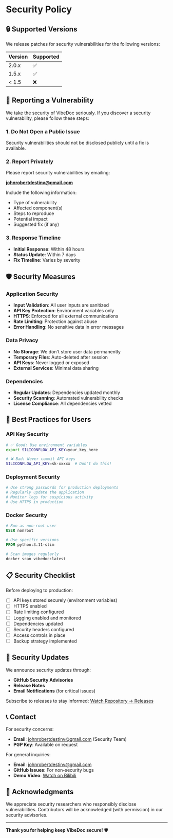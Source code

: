 # Security Policy

## 🔒 Supported Versions

We release patches for security vulnerabilities for the following versions:

| Version | Supported          |
| ------- | ------------------ |
| 2.0.x   | :white_check_mark: |
| 1.5.x   | :white_check_mark: |
| < 1.5   | :x:                |

## 🐛 Reporting a Vulnerability

We take the security of VibeDoc seriously. If you discover a security vulnerability, please follow these steps:

### 1. **Do Not** Open a Public Issue

Security vulnerabilities should not be disclosed publicly until a fix is available.

### 2. Report Privately

Please report security vulnerabilities by emailing:

**johnrobertdestinv@gmail.com**

Include the following information:
- Type of vulnerability
- Affected component(s)
- Steps to reproduce
- Potential impact
- Suggested fix (if any)

### 3. Response Timeline

- **Initial Response**: Within 48 hours
- **Status Update**: Within 7 days
- **Fix Timeline**: Varies by severity

## 🛡️ Security Measures

### Application Security

- **Input Validation**: All user inputs are sanitized
- **API Key Protection**: Environment variables only
- **HTTPS**: Enforced for all external communications
- **Rate Limiting**: Protection against abuse
- **Error Handling**: No sensitive data in error messages

### Data Privacy

- **No Storage**: We don't store user data permanently
- **Temporary Files**: Auto-deleted after session
- **API Keys**: Never logged or exposed
- **External Services**: Minimal data sharing

### Dependencies

- **Regular Updates**: Dependencies updated monthly
- **Security Scanning**: Automated vulnerability checks
- **License Compliance**: All dependencies vetted

## 🔐 Best Practices for Users

### API Key Security

```bash
# ✅ Good: Use environment variables
export SILICONFLOW_API_KEY=your_key_here

# ❌ Bad: Never commit API keys
SILICONFLOW_API_KEY=sk-xxxxx  # Don't do this!
```

### Deployment Security

```bash
# Use strong passwords for production deployments
# Regularly update the application
# Monitor logs for suspicious activity
# Use HTTPS in production
```

### Docker Security

```dockerfile
# Run as non-root user
USER nonroot

# Use specific versions
FROM python:3.11-slim

# Scan images regularly
docker scan vibedoc:latest
```

## 📋 Security Checklist

Before deploying to production:

- [ ] API keys stored securely (environment variables)
- [ ] HTTPS enabled
- [ ] Rate limiting configured
- [ ] Logging enabled and monitored
- [ ] Dependencies updated
- [ ] Security headers configured
- [ ] Access controls in place
- [ ] Backup strategy implemented

## 🔄 Security Updates

We announce security updates through:

- **GitHub Security Advisories**
- **Release Notes**
- **Email Notifications** (for critical issues)

Subscribe to releases to stay informed: [Watch Repository → Releases](https://github.com/JasonRobertDestiny/VibeDoc/releases)

## 📞 Contact

For security concerns:
- **Email**: johnrobertdestinv@gmail.com (Security Team)
- **PGP Key**: Available on request

For general inquiries:
- **Email**: johnrobertdestinv@gmail.com
- **GitHub Issues**: For non-security bugs
- **Demo Video**: [Watch on Bilibili](https://www.bilibili.com/video/BV1ieagzQEAC/)

## 🙏 Acknowledgments

We appreciate security researchers who responsibly disclose vulnerabilities. Contributors will be acknowledged (with permission) in our security advisories.

---

**Thank you for helping keep VibeDoc secure!** 🛡️
